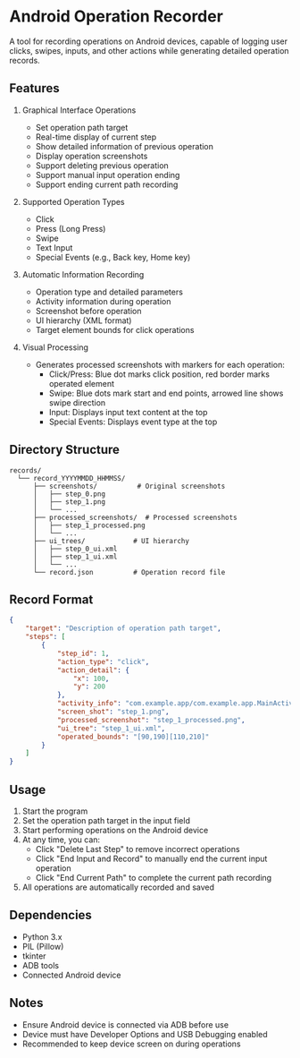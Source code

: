 # Android Operation Recorder

A tool for recording operations on Android devices, capable of logging user clicks, swipes, inputs, and other actions while generating detailed operation records.

## Features

1. Graphical Interface Operations
   - Set operation path target
   - Real-time display of current step
   - Show detailed information of previous operation
   - Display operation screenshots
   - Support deleting previous operation
   - Support manual input operation ending
   - Support ending current path recording

2. Supported Operation Types
   - Click
   - Press (Long Press)
   - Swipe
   - Text Input
   - Special Events (e.g., Back key, Home key)

3. Automatic Information Recording
   - Operation type and detailed parameters
   - Activity information during operation
   - Screenshot before operation
   - UI hierarchy (XML format)
   - Target element bounds for click operations

4. Visual Processing
   - Generates processed screenshots with markers for each operation:
     - Click/Press: Blue dot marks click position, red border marks operated element
     - Swipe: Blue dots mark start and end points, arrowed line shows swipe direction
     - Input: Displays input text content at the top
     - Special Events: Displays event type at the top

## Directory Structure

```
records/
  └── record_YYYYMMDD_HHMMSS/
      ├── screenshots/          # Original screenshots
      │   ├── step_0.png
      │   ├── step_1.png
      │   └── ...
      ├── processed_screenshots/  # Processed screenshots
      │   ├── step_1_processed.png
      │   └── ...
      ├── ui_trees/            # UI hierarchy
      │   ├── step_0_ui.xml
      │   ├── step_1_ui.xml
      │   └── ...
      └── record.json          # Operation record file
```

## Record Format

```json
{
    "target": "Description of operation path target",
    "steps": [
        {
            "step_id": 1,
            "action_type": "click",
            "action_detail": {
                "x": 100,
                "y": 200
            },
            "activity_info": "com.example.app/com.example.app.MainActivity",
            "screen_shot": "step_1.png",
            "processed_screenshot": "step_1_processed.png",
            "ui_tree": "step_1_ui.xml",
            "operated_bounds": "[90,190][110,210]"
        }
    ]
}
```

## Usage

1. Start the program
2. Set the operation path target in the input field
3. Start performing operations on the Android device
4. At any time, you can:
   - Click "Delete Last Step" to remove incorrect operations
   - Click "End Input and Record" to manually end the current input operation
   - Click "End Current Path" to complete the current path recording
5. All operations are automatically recorded and saved

## Dependencies

- Python 3.x
- PIL (Pillow)
- tkinter
- ADB tools
- Connected Android device

## Notes

- Ensure Android device is connected via ADB before use
- Device must have Developer Options and USB Debugging enabled
- Recommended to keep device screen on during operations

